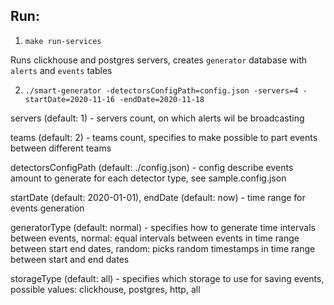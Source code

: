 ## Run:

1. `make run-services`

Runs clickhouse and postgres servers, creates `generator` database with `alerts` and `events` tables

2. `./smart-generator -detectorsConfigPath=config.json -servers=4 -startDate=2020-11-16 -endDate=2020-11-18`

servers (default: 1) - servers count, on which alerts wil be broadcasting

teams (default: 2) - teams count, specifies to make possible to part events between different teams

detectorsConfigPath (default: ./config.json) - config describe events amount to generate for each detector type, see sample.config.json

startDate (default: 2020-01-01), endDate (default: now) - time range for events generation

generatorType (default: normal) - specifies how to generate time intervals between events, normal: equal intervals between events in time range
between start end dates, random: picks random timestamps in time range between start and end dates

storageType (default: all) - specifies which storage to use for saving events, possible values: clickhouse, postgres, http, all
